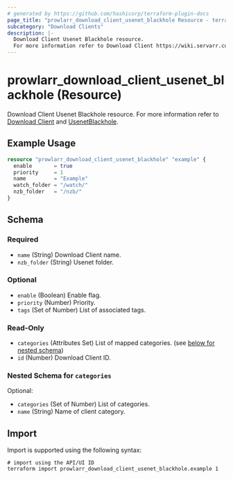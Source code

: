 ```yaml
---
# generated by https://github.com/hashicorp/terraform-plugin-docs
page_title: "prowlarr_download_client_usenet_blackhole Resource - terraform-provider-prowlarr"
subcategory: "Download Clients"
description: |-
  Download Client Usenet Blackhole resource.
  For more information refer to Download Client https://wiki.servarr.com/prowlarr/settings#download-clients and UsenetBlackhole https://wiki.servarr.com/prowlarr/supported#usenetblackhole.
---
```


# prowlarr_download_client_usenet_blackhole (Resource)

<!-- subcategory:Download Clients -->
Download Client Usenet Blackhole resource.
For more information refer to [Download Client](https://wiki.servarr.com/prowlarr/settings#download-clients) and [UsenetBlackhole](https://wiki.servarr.com/prowlarr/supported#usenetblackhole).

## Example Usage

```terraform
resource "prowlarr_download_client_usenet_blackhole" "example" {
  enable       = true
  priority     = 1
  name         = "Example"
  watch_folder = "/watch/"
  nzb_folder   = "/nzb/"
}
```

<!-- schema generated by tfplugindocs -->
## Schema

### Required

- `name` (String) Download Client name.
- `nzb_folder` (String) Usenet folder.

### Optional

- `enable` (Boolean) Enable flag.
- `priority` (Number) Priority.
- `tags` (Set of Number) List of associated tags.

### Read-Only

- `categories` (Attributes Set) List of mapped categories. (see [below for nested schema](#nestedatt--categories))
- `id` (Number) Download Client ID.

<a id="nestedatt--categories"></a>
### Nested Schema for `categories`

Optional:

- `categories` (Set of Number) List of categories.
- `name` (String) Name of client category.

## Import

Import is supported using the following syntax:

```shell
# import using the API/UI ID
terraform import prowlarr_download_client_usenet_blackhole.example 1
```

